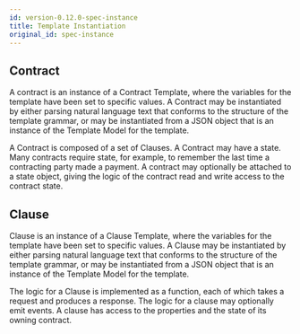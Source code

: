 ```yaml
---
id: version-0.12.0-spec-instance
title: Template Instantiation
original_id: spec-instance
---
```


## Contract

A contract is an instance of a Contract Template, where the variables for the template have been set to specific values. A Contract may be instantiated by either parsing natural language text that conforms to the structure of the template grammar, or may be instantiated from a JSON object that is an instance of the Template Model for the template.

A Contract is composed of a set of Clauses. A Contract may have a state. Many contracts require state, for example, to remember the last time a contracting party made a payment. A contract may optionally be attached to a state object, giving the logic of the contract read and write access to the contract state.

## Clause 

Clause is an instance of a Clause Template, where the variables for the template have been set to specific values.
A Clause may be instantiated by either parsing natural language text that conforms to the structure of the 
template grammar, or may be instantiated from a JSON object that is an instance of the Template Model for the
template.

The logic for a Clause is implemented as a function, each of which takes a request and produces a response. The logic for a clause may optionally emit events. A clause has access to the properties and the state of its owning contract.

